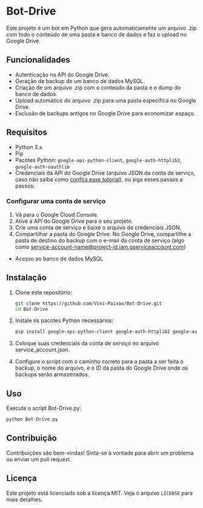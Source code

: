 # Bot-Drive

Este projeto é um bot em Python que gera automaticamente um arquivo .zip com todo o conteúdo de uma pasta e banco de dados e faz o upload no Google Drive.

## Funcionalidades

- Autenticação na API do Google Drive.
- Geração de backup de um banco de dados MySQL.
- Criação de um arquivo .zip com o conteúdo da pasta e o dump do banco de dados.
- Upload automático do arquivo .zip para uma pasta específica no Google Drive.
- Exclusão de backups antigos no Google Drive para economizar espaço.

## Requisitos

- Python 3.x
- Pip
- Pacotes Python: `google-api-python-client`, `google-auth-httplib2`, `google-auth-oauthlib`
- Credenciais da API do Google Drive (arquivo JSON da conta de serviço, caso não saiba como [confira esse tutorial](https://rclone.org/drive/#making-your-own-client-id)), ou siga esses passos a passos:

### Configurar uma conta de serviço

1. Vá para o Google Cloud Console.
2. Ative a API do Google Drive para o seu projeto.
3. Crie uma conta de serviço e baixe o arquivo de credenciais JSON.
4. Compartilhar a pasta do Google Drive:
No Google Drive, compartilhe a pasta de destino do backup com o e-mail da conta de serviço (algo como <service-account-name@project-id.iam.gserviceaccount.com>)

- Acesso ao banco de dados MySQL

## Instalação

1. Clone este repositório:

   ```sh
   git clone https://github.com/Vini-Paixao/Bot-Drive.git
   cd Bot-Drive
   ```

2. Instale os pacotes Python necessários:

    ```sh
    pip install google-api-python-client google-auth-httplib2 google-auth-oauthlib
    ```

3. Coloque suas credenciais da conta de serviço no arquivo service_account.json.

4. Configure o script com o caminho correto para a pasta a ser feita o backup, o nome do arquivo, e o ID da pasta do Google Drive onde os backups serão armazenados.

## Uso

Execute o script Bot-Drive.py:

```sh
python Bot-Drive.py
```

## Contribuição

Contribuições são bem-vindas! Sinta-se à vontade para abrir um problema ou enviar um pull request.

## Licença

Este projeto está licenciado sob a licença MIT. Veja o arquivo ```LICENSE``` para mais detalhes.
